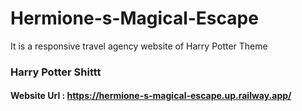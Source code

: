 # Hermione-s-Magical-Escape
It is a responsive travel agency website of Harry Potter Theme
### Harry Potter Shittt

#### Website Url : https://hermione-s-magical-escape.up.railway.app/
